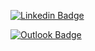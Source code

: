 [![Linkedin Badge](https://img.shields.io/badge/-LinkedIn-blue?style=flat-square&logo=Linkedin&logoColor=white&link=https://www.linkedin.com/in/bruno-pescarolli/)](https://www.linkedin.com/in/bruno-pescarolli/)

[![Outlook Badge](https://img.shields.io/badge/Microsoft_Outlook-0078D4?style=for-the-badge&logo=microsoft-outlook&logoColor=white&link=mailto:bruno.pescarolli@outlook.com)](mailto:bruno.pescarolli@outlook.com)
